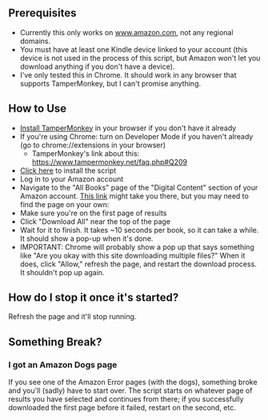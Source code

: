 ## Prerequisites

- Currently this only works on www.amazon.com, not any regional domains.
- You must have at least one Kindle device linked to your account (this device is not used in the process of this script, but Amazon won't let you download anything if you don't have a device).
- I've only tested this in Chrome. It should work in any browser that supports TamperMonkey, but I can't promise anything.

## How to Use

- [Install TamperMonkey](https://chromewebstore.google.com/detail/tampermonkey/dhdgffkkebhmkfjojejmpbldmpobfkfo?hl=en) in your browser if you don't have it already
- If you're using Chrome: turn on Developer Mode if you haven't already (go to chrome://extensions in your browser)
  - TamperMonkey's link about this: https://www.tampermonkey.net/faq.php#Q209
- [Click here](https://github.com/Make-Fun-Stuff/kindle-library-downloader/raw/refs/heads/main/kindle-library-downloader.user.js) to install the script
- Log in to your Amazon account
- Navigate to the "All Books" page of the "Digital Content" section of your Amazon account. [This link](https://www.amazon.com/hz/mycd/digital-console/contentlist/booksAll/dateDsc) might take you there, but you may need to find the page on your own:
- Make sure you're on the first page of results
- Click "Download All" near the top of the page
- Wait for it to finish. It takes ~10 seconds per book, so it can take a while. It should show a pop-up when it's done.
- IMPORTANT: Chrome will probably show a pop up that says something like "Are you okay with this site downloading multiple files?" When it does, click "Allow," refresh the page, and restart the download process. It shouldn't pop up again.

## How do I stop it once it's started?

Refresh the page and it'll stop running.

## Something Break?

### I got an Amazon Dogs page

If you see one of the Amazon Error pages (with the dogs), something broke and you'll (sadly) have to start over. The script starts on whatever page of results you have selected and continues from there; if you successfully downloaded the first page before it failed, restart on the second, etc.
